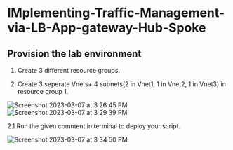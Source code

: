 # IMplementing-Traffic-Management-via-LB-App-gateway-Hub-Spoke

## Provision the lab environment

1) Create 3 different resource groups.

2) Create 3 seperate Vnets+ 4 subnets(2 in Vnet1, 1 in Vnet2, 1 in Vnet3) in resource group 1.

![Screenshot 2023-03-07 at 3 26 45 PM](https://user-images.githubusercontent.com/121365233/223544749-9901b35e-1395-4982-ae8e-883587d3d3c5.png)
![Screenshot 2023-03-07 at 3 29 39 PM](https://user-images.githubusercontent.com/121365233/223545315-4118edf4-864a-4d52-a171-96a09d140e6a.png)

2.1 Run the given comment in terminal to deploy your script.

![Screenshot 2023-03-07 at 3 34 50 PM](https://user-images.githubusercontent.com/121365233/223546598-b8247fba-e024-48f3-b440-a4c0b7a658c6.png)

